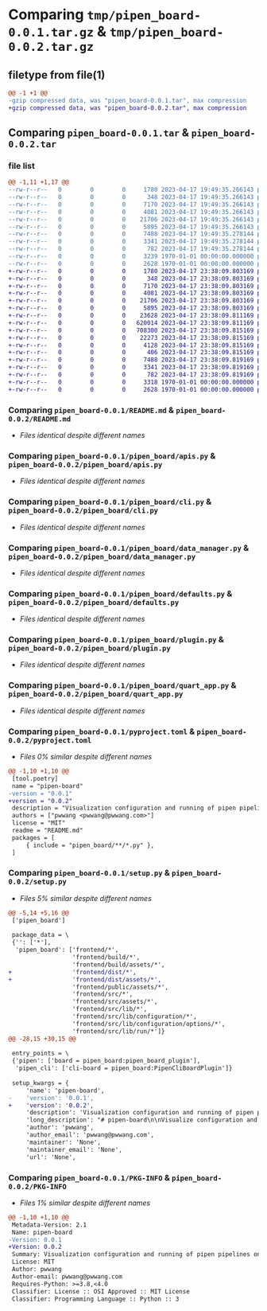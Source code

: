 # Comparing `tmp/pipen_board-0.0.1.tar.gz` & `tmp/pipen_board-0.0.2.tar.gz`

## filetype from file(1)

```diff
@@ -1 +1 @@
-gzip compressed data, was "pipen_board-0.0.1.tar", max compression
+gzip compressed data, was "pipen_board-0.0.2.tar", max compression
```

## Comparing `pipen_board-0.0.1.tar` & `pipen_board-0.0.2.tar`

### file list

```diff
@@ -1,11 +1,17 @@
--rw-r--r--   0        0        0     1780 2023-04-17 19:49:35.266143 pipen_board-0.0.1/README.md
--rw-r--r--   0        0        0      348 2023-04-17 19:49:35.266143 pipen_board-0.0.1/pipen_board/__init__.py
--rw-r--r--   0        0        0     7170 2023-04-17 19:49:35.266143 pipen_board-0.0.1/pipen_board/apis.py
--rw-r--r--   0        0        0     4081 2023-04-17 19:49:35.266143 pipen_board-0.0.1/pipen_board/cli.py
--rw-r--r--   0        0        0    21706 2023-04-17 19:49:35.266143 pipen_board-0.0.1/pipen_board/data_manager.py
--rw-r--r--   0        0        0     5895 2023-04-17 19:49:35.266143 pipen_board-0.0.1/pipen_board/defaults.py
--rw-r--r--   0        0        0     7488 2023-04-17 19:49:35.278144 pipen_board-0.0.1/pipen_board/plugin.py
--rw-r--r--   0        0        0     3341 2023-04-17 19:49:35.278144 pipen_board-0.0.1/pipen_board/quart_app.py
--rw-r--r--   0        0        0      782 2023-04-17 19:49:35.278144 pipen_board-0.0.1/pyproject.toml
--rw-r--r--   0        0        0     3239 1970-01-01 00:00:00.000000 pipen_board-0.0.1/setup.py
--rw-r--r--   0        0        0     2628 1970-01-01 00:00:00.000000 pipen_board-0.0.1/PKG-INFO
+-rw-r--r--   0        0        0     1780 2023-04-17 23:38:09.803169 pipen_board-0.0.2/README.md
+-rw-r--r--   0        0        0      348 2023-04-17 23:38:09.803169 pipen_board-0.0.2/pipen_board/__init__.py
+-rw-r--r--   0        0        0     7170 2023-04-17 23:38:09.803169 pipen_board-0.0.2/pipen_board/apis.py
+-rw-r--r--   0        0        0     4081 2023-04-17 23:38:09.803169 pipen_board-0.0.2/pipen_board/cli.py
+-rw-r--r--   0        0        0    21706 2023-04-17 23:38:09.803169 pipen_board-0.0.2/pipen_board/data_manager.py
+-rw-r--r--   0        0        0     5895 2023-04-17 23:38:09.803169 pipen_board-0.0.2/pipen_board/defaults.py
+-rw-r--r--   0        0        0    23628 2023-04-17 23:38:09.811169 pipen_board-0.0.2/pipen_board/frontend/dist/assets/favicon.png
+-rw-r--r--   0        0        0   620014 2023-04-17 23:38:09.811169 pipen_board-0.0.2/pipen_board/frontend/dist/assets/index.css
+-rw-r--r--   0        0        0   708300 2023-04-17 23:38:09.815169 pipen_board-0.0.2/pipen_board/frontend/dist/assets/index.js
+-rw-r--r--   0        0        0    22273 2023-04-17 23:38:09.815169 pipen_board-0.0.2/pipen_board/frontend/dist/assets/index2.js
+-rw-r--r--   0        0        0     4128 2023-04-17 23:38:09.815169 pipen_board-0.0.2/pipen_board/frontend/dist/assets/schema.json
+-rw-r--r--   0        0        0      406 2023-04-17 23:38:09.815169 pipen_board-0.0.2/pipen_board/frontend/dist/index.html
+-rw-r--r--   0        0        0     7488 2023-04-17 23:38:09.819169 pipen_board-0.0.2/pipen_board/plugin.py
+-rw-r--r--   0        0        0     3341 2023-04-17 23:38:09.819169 pipen_board-0.0.2/pipen_board/quart_app.py
+-rw-r--r--   0        0        0      782 2023-04-17 23:38:09.819169 pipen_board-0.0.2/pyproject.toml
+-rw-r--r--   0        0        0     3318 1970-01-01 00:00:00.000000 pipen_board-0.0.2/setup.py
+-rw-r--r--   0        0        0     2628 1970-01-01 00:00:00.000000 pipen_board-0.0.2/PKG-INFO
```

### Comparing `pipen_board-0.0.1/README.md` & `pipen_board-0.0.2/README.md`

 * *Files identical despite different names*

### Comparing `pipen_board-0.0.1/pipen_board/apis.py` & `pipen_board-0.0.2/pipen_board/apis.py`

 * *Files identical despite different names*

### Comparing `pipen_board-0.0.1/pipen_board/cli.py` & `pipen_board-0.0.2/pipen_board/cli.py`

 * *Files identical despite different names*

### Comparing `pipen_board-0.0.1/pipen_board/data_manager.py` & `pipen_board-0.0.2/pipen_board/data_manager.py`

 * *Files identical despite different names*

### Comparing `pipen_board-0.0.1/pipen_board/defaults.py` & `pipen_board-0.0.2/pipen_board/defaults.py`

 * *Files identical despite different names*

### Comparing `pipen_board-0.0.1/pipen_board/plugin.py` & `pipen_board-0.0.2/pipen_board/plugin.py`

 * *Files identical despite different names*

### Comparing `pipen_board-0.0.1/pipen_board/quart_app.py` & `pipen_board-0.0.2/pipen_board/quart_app.py`

 * *Files identical despite different names*

### Comparing `pipen_board-0.0.1/pyproject.toml` & `pipen_board-0.0.2/pyproject.toml`

 * *Files 0% similar despite different names*

```diff
@@ -1,10 +1,10 @@
 [tool.poetry]
 name = "pipen-board"
-version = "0.0.1"
+version = "0.0.2"
 description = "Visualization configuration and running of pipen pipelines on the web"
 authors = ["pwwang <pwwang@pwwang.com>"]
 license = "MIT"
 readme = "README.md"
 packages = [
     { include = "pipen_board/**/*.py" },
 ]
```

### Comparing `pipen_board-0.0.1/setup.py` & `pipen_board-0.0.2/setup.py`

 * *Files 5% similar despite different names*

```diff
@@ -5,14 +5,16 @@
 ['pipen_board']
 
 package_data = \
 {'': ['*'],
  'pipen_board': ['frontend/*',
                  'frontend/build/*',
                  'frontend/build/assets/*',
+                 'frontend/dist/*',
+                 'frontend/dist/assets/*',
                  'frontend/public/assets/*',
                  'frontend/src/*',
                  'frontend/src/assets/*',
                  'frontend/src/lib/*',
                  'frontend/src/lib/configuration/*',
                  'frontend/src/lib/configuration/options/*',
                  'frontend/src/lib/run/*']}
@@ -28,15 +30,15 @@
 
 entry_points = \
 {'pipen': ['board = pipen_board:pipen_board_plugin'],
  'pipen_cli': ['cli-board = pipen_board:PipenCliBoardPlugin']}
 
 setup_kwargs = {
     'name': 'pipen-board',
-    'version': '0.0.1',
+    'version': '0.0.2',
     'description': 'Visualization configuration and running of pipen pipelines on the web',
     'long_description': "# pipen-board\n\nVisualize configuration and running of [pipen][1] pipelines on the web.\n\n## Installation\n\n```bash\npip install pipen-board\n```\n\n## Usage\n\n```bash\n$ pipen board --help\nUsage: pipen board [options] <pipeline> -- [pipeline options]\n\nVisualize configuration and running of pipen pipelines on the web\n\nRequired Arguments:\n  pipeline              The pipeline and the CLI arguments to run the pipeline. For the\n                        pipeline either `/path/to/pipeline.py:<pipeline>` or\n                        `<module.submodule>:<pipeline>` `<pipeline>` must be an instance of\n                        `Pipen` and running the pipeline should be called under `__name__ ==\n                        '__main__'.\n\nOptions:\n  -h, --help            show help message and exit\n  --port PORT           Port to serve the UI wizard [default: 18521]\n  --name NAME           The name of the pipeline. Default to the pipeline class name. You\n                        can use a different name to associate with a different set of\n                        configurations.\n  --additional FILE     Additional arguments for the pipeline, in YAML, INI, JSON or TOML\n                        format. Can have sections `ADDITIONAL_OPTIONS` and `RUNNING_OPTIONS`\n  --dev                 Run the pipeline in development mode. This will print verbosal\n                        logging information and reload the pipeline if a new instantce\n                        starts when page reloads.\n  --root ROOT           The root directory of the pipeline. [default: .]\n  --loglevel {auto,debug,info,warning,error,critical}\n                        Logging level. If `auto`, set to `debug` if `--dev` is set,\n                        otherwise `info` [default: auto]\n```\n\n[1]: https://github.com/pwwang/pipen\n",
     'author': 'pwwang',
     'author_email': 'pwwang@pwwang.com',
     'maintainer': 'None',
     'maintainer_email': 'None',
     'url': 'None',
```

### Comparing `pipen_board-0.0.1/PKG-INFO` & `pipen_board-0.0.2/PKG-INFO`

 * *Files 1% similar despite different names*

```diff
@@ -1,10 +1,10 @@
 Metadata-Version: 2.1
 Name: pipen-board
-Version: 0.0.1
+Version: 0.0.2
 Summary: Visualization configuration and running of pipen pipelines on the web
 License: MIT
 Author: pwwang
 Author-email: pwwang@pwwang.com
 Requires-Python: >=3.8,<4.0
 Classifier: License :: OSI Approved :: MIT License
 Classifier: Programming Language :: Python :: 3
```

